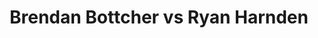 ---
title: Brendan Bottcher vs Ryan Harnden
player1:
  name: Bottcher, Brendan
  percent: 81
  wins: 2
  losses: 2
player2:
  name: Harnden, Ryan
  percent: 93
  wins: 2
  losses: 2
games:
- player1:
    team: AB
    position: Fourth
    percent: 86
    win: 0
    loss: 1
  player2:
    team: 'NO'
    position: Lead
    percent: 94
    win: 1
    loss: 0
  event: Brier
  year: 2017
  draw: Round Robin(16)
  score: AB 5 - NO 6
- player1:
    team: AB
    position: Fourth
    percent: 82
    win: 1
    loss: 0
  player2:
    team: 'NO'
    position: Lead
    percent: 83
    win: 0
    loss: 1
  event: Brier
  year: 2018
  draw: Page 3-4(20)
  score: NO 5 - AB 6
- player1:
    team: WC
    position: Fourth
    percent: 59
    win: 0
    loss: 1
  player2:
    team: 'NO'
    position: Lead
    percent: 97
    win: 1
    loss: 0
  event: Brier
  year: 2019
  draw: Round Robin(1)
  score: WC 2 - NO 10
- player1:
    team: WC
    position: Fourth
    percent: 93
    win: 1
    loss: 0
  player2:
    team: 'NO'
    position: Lead
    percent: 99
    win: 0
    loss: 1
  event: Brier
  year: 2019
  draw: Semi-Final(21)
  score: NO 4 - WC 5
- player1:
    team: Bott
    position: Fourth
    percent: 94
    win: 1
    loss: 0
  player2:
    team: Jaco
    position: Lead
    percent: 95
    win: 0
    loss: 1
  event: Trials (Men)
  year: 2017
  draw: Round Robin(13)
  score: Jaco 3 - Bott 9
---